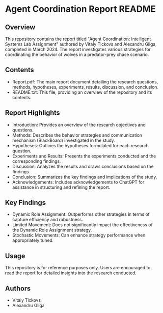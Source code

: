 # Agent Coordination Report README

Overview
--------
This repository contains the report titled "Agent Coordination: Intelligent Systems Lab Assignment" authored by Vitaly Tickovs and Alexandru Gliga, completed in March 2024. The report investigates various strategies for coordinating the behavior of wolves in a predator-prey chase scenario.

Contents
--------
- Report.pdf: The main report document detailing the research questions, methods, hypotheses, experiments, results, discussion, and conclusion.
- README.txt: This file, providing an overview of the repository and its contents.

Report Highlights
-----------------
- Introduction: Provides an overview of the research objectives and questions.
- Methods: Describes the behavior strategies and communication mechanism (BlackBoard) investigated in the study.
- Hypotheses: Outlines the hypotheses formulated for each research question.
- Experiments and Results: Presents the experiments conducted and the corresponding findings.
- Discussion: Analyzes the results and draws conclusions based on the findings.
- Conclusion: Summarizes the key findings and implications of the study.
- Acknowledgements: Includes acknowledgements to ChatGPT for assistance in structuring and refining the report.

Key Findings
------------
- Dynamic Role Assignment: Outperforms other strategies in terms of capture efficiency and robustness.
- Limited Movement: Does not significantly impact the effectiveness of the Dynamic Role Assignment strategy.
- Stochastic Movements: Can enhance strategy performance when appropriately tuned.

Usage
-----
This repository is for reference purposes only. Users are encouraged to read the report for detailed insights into the research conducted.

Authors
-------
- Vitaly Tickovs
- Alexandru Gliga
